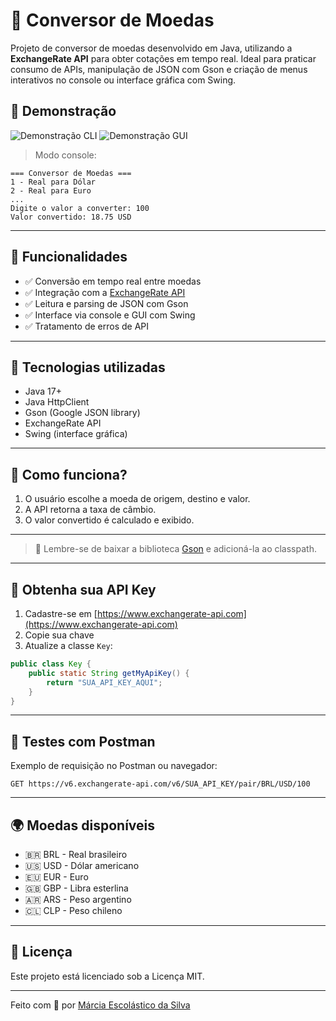 
# 💱 Conversor de Moedas

Projeto de conversor de moedas desenvolvido em Java, utilizando a **ExchangeRate API** para obter cotações em tempo real. Ideal para praticar consumo de APIs, manipulação de JSON com Gson e criação de menus interativos no console ou interface gráfica com Swing.

## 📸 Demonstração

![Demonstração CLI](/conversor-de-moedas/conversor-moedas/src/Assets/CLI.png)
![Demonstração GUI](/conversor-de-moedas/conversor-moedas/src/Assets/GUI.png)

> Modo console:
```
=== Conversor de Moedas ===
1 - Real para Dólar
2 - Real para Euro
...
Digite o valor a converter: 100
Valor convertido: 18.75 USD
```

---

## 🚀 Funcionalidades

- ✅ Conversão em tempo real entre moedas
- ✅ Integração com a [ExchangeRate API](https://www.exchangerate-api.com/)
- ✅ Leitura e parsing de JSON com Gson
- ✅ Interface via console e GUI com Swing
- ✅ Tratamento de erros de API

---

## 🔧 Tecnologias utilizadas

- Java 17+
- Java HttpClient
- Gson (Google JSON library)
- ExchangeRate API
- Swing (interface gráfica)

---

## 🧠 Como funciona?

1. O usuário escolhe a moeda de origem, destino e valor.
2. A API retorna a taxa de câmbio.
3. O valor convertido é calculado e exibido.

---

> 📌 Lembre-se de baixar a biblioteca [Gson](https://repo1.maven.org/maven2/com/google/code/gson/gson/2.10.1/) e adicioná-la ao classpath.

---

## 🔑 Obtenha sua API Key

1. Cadastre-se em [https://www.exchangerate-api.com](https://www.exchangerate-api.com)
2. Copie sua chave
3. Atualize a classe `Key`:

```java
public class Key {
    public static String getMyApiKey() {
        return "SUA_API_KEY_AQUI";
    }
}
```

---

## 🧪 Testes com Postman

Exemplo de requisição no Postman ou navegador:

```
GET https://v6.exchangerate-api.com/v6/SUA_API_KEY/pair/BRL/USD/100
```

---

## 🌍 Moedas disponíveis

- 🇧🇷 BRL - Real brasileiro  
- 🇺🇸 USD - Dólar americano  
- 🇪🇺 EUR - Euro  
- 🇬🇧 GBP - Libra esterlina  
- 🇦🇷 ARS - Peso argentino  
- 🇨🇱 CLP - Peso chileno  

---


## 📄 Licença

Este projeto está licenciado sob a Licença MIT.

---

Feito com 💙 por [Márcia Escolástico da Silva](https://www.linkedin.com/in/marcia-escolastico/)

